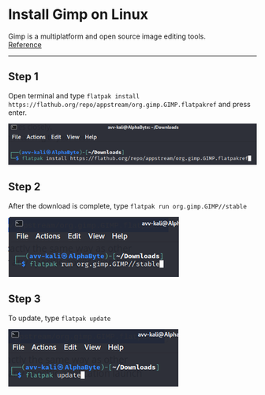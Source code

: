 # Install Gimp on Linux 

Gimp is a multiplatform and open source image editing tools. </br>
[Reference](https://www.gimp.org/downloads/)

---

## Step 1
Open terminal and type `flatpak install https://flathub.org/repo/appstream/org.gimp.GIMP.flatpakref` and press enter. </br>

![Flatpak install](./Image/Flatpak%20install.png) </br>

## Step 2
After the download is complete, type `flatpak run org.gimp.GIMP//stable` </br>

![Flatpak run stable](./Image/Flatpak%20run.png) </br>

## Step 3
To update, type `flatpak update`</br>

![Flatpak update](./Image/Flatpak%20update.png) </br>
